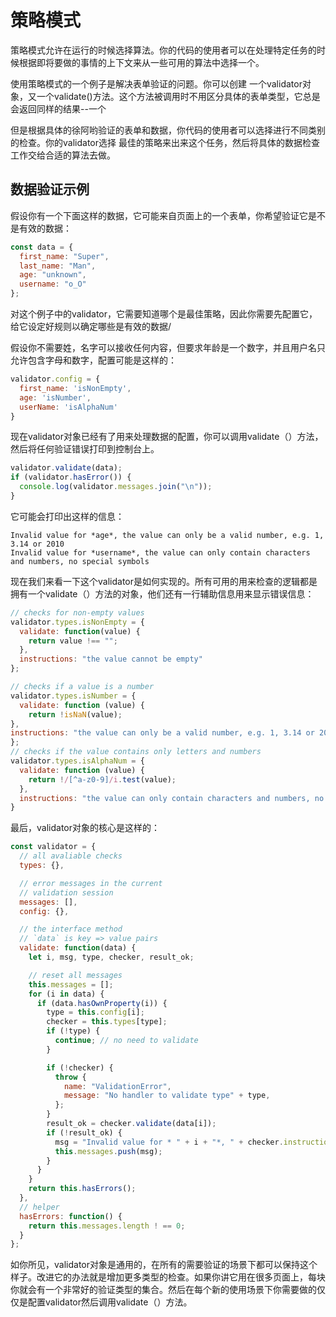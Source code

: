 # 策略模式

策略模式允许在运行的时候选择算法。你的代码的使用者可以在处理特定任务的时候根据即将要做的事情的上下文来从一些可用的算法中选择一个。


使用策略模式的一个例子是解决表单验证的问题。你可以创建 一个validator对象，又一个validate()方法。这个方法被调用时不用区分具体的表单类型，它总是会返回同样的结果--一个

但是根据具体的徐阿哟验证的表单和数据，你代码的使用者可以选择进行不同类别的检查。你的validator选择 最佳的策略来出来这个任务，然后将具体的数据检查工作交给合适的算法去做。

## 数据验证示例

假设你有一个下面这样的数据，它可能来自页面上的一个表单，你希望验证它是不是有效的数据：

```js
const data = {
  first_name: "Super",
  last_name: "Man",
  age: "unknown",
  username: "o_O"
};

```

对这个例子中的validator，它需要知道哪个是最佳策略，因此你需要先配置它，给它设定好规则以确定哪些是有效的数据/


假设你不需要姓，名字可以接收任何内容，但要求年龄是一个数字，并且用户名只允许包含字母和数字，配置可能是这样的：

```js
validator.config = {
  first_name: 'isNonEmpty',
  age: 'isNumber',
  userName: 'isAlphaNum'
}
```

现在validator对象已经有了用来处理数据的配置，你可以调用validate（）方法，然后将任何验证错误打印到控制台上。

```js
validator.validate(data);
if (validator.hasError()) {
  console.log(validator.messages.join("\n"));
}
```
它可能会打印出这样的信息：

```
Invalid value for *age*, the value can only be a valid number, e.g. 1, 3.14 or 2010
Invalid value for *username*, the value can only contain characters and numbers, no special symbols
```

现在我们来看一下这个validator是如何实现的。所有可用的用来检查的逻辑都是拥有一个validate（）方法的对象，他们还有一行辅助信息用来显示错误信息：

```js
// checks for non-empty values
validator.types.isNonEmpty = {
  validate: function(value) {
    return value !== "";
  },
  instructions: "the value cannot be empty"
};

// checks if a value is a number
validator.types.isNumber = {
  validate: function (value) {
    return !isNaN(value);
},
instructions: "the value can only be a valid number, e.g. 1, 3.14 or 2010"
};
// checks if the value contains only letters and numbers
validator.types.isAlphaNum = {
  validate: function (value) {
    return !/[^a-z0-9]/i.test(value);
  },
  instructions: "the value can only contain characters and numbers, no special symbols"
}

```

最后，validator对象的核心是这样的：

```js
const validator = {
  // all avaliable checks
  types: {},

  // error messages in the current
  // validation session
  messages: [],
  config: {},

  // the interface method
  // `data` is key => value pairs
  validate: function(data) {
    let i, msg, type, checker, result_ok;

    // reset all messages
    this.messages = [];
    for (i in data) {
      if (data.hasOwnProperty(i)) {
        type = this.config[i];
        checker = this.types[type];
        if (!type) {
          continue; // no need to validate
        }

        if (!checker) {
          throw {
            name: "ValidationError",
            message: "No handler to validate type" + type,
          };
        }
        result_ok = checker.validate(data[i]);
        if (!result_ok) {
          msg = "Invalid value for * " + i + "*, " + checker.instructions;
          this.messages.push(msg);
        }
      }
    }
    return this.hasErrors();
  },
  // helper
  hasErrors: function() {
    return this.messages.length ! == 0;
  }
};
```

如你所见，validator对象是通用的，在所有的需要验证的场景下都可以保持这个样子。改进它的办法就是增加更多类型的检查。如果你讲它用在很多页面上，每块你就会有一个非常好的验证类型的集合。然后在每个新的使用场景下你需要做的仅仅是配置validator然后调用validate（）方法。


